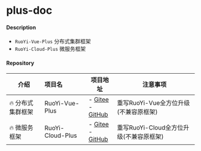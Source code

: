 # plus-doc

#### Description
- `RuoYi-Vue-Plus` 分布式集群框架
- `RuoYi-Cloud-Plus` 微服务框架

#### Repository
| 介绍          | 项目名              | 项目地址                                                                                                                   | 注意事项                       |
|-------------|:-----------------|------------------------------------------------------------------------------------------------------------------------|----------------------------|
| 🔥 分布式集群框架  | RuoYi-Vue-Plus   | - [Gitee](https://gitee.com/JavaLionLi/RuoYi-Vue-Plus)<br> - [GitHub](https://github.com/JavaLionLi/RuoYi-Vue-Plus)    | 重写RuoYi-Vue全方位升级(不兼容原框架)   |
| 🔥 微服务框架    | RuoYi-Cloud-Plus | - [Gitee](https://gitee.com/JavaLionLi/RuoYi-Cloud-Plus)<br>- [GitHub](https://github.com/JavaLionLi/RuoYi-Cloud-Plus) | 重写RuoYi-Cloud全方位升级(不兼容原框架) |

